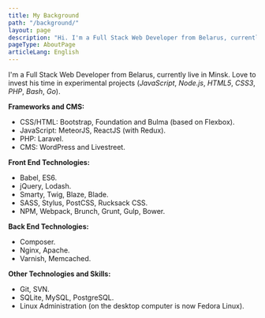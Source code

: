 ```yaml
---
title: My Background
path: "/background/"
layout: page
description: "Hi. I'm a Full Stack Web Developer from Belarus, currently live in Minsk. Love to invest his time in experimental projects (JavaScript, Node.js, HTML5, CSS3, PHP, Bash, Go)."
pageType: AboutPage
articleLang: English
---
```


I'm a Full Stack Web Developer from Belarus, currently live in Minsk. Love to invest his time in experimental projects (*JavaScript*, *Node.js*, *HTML5*, *CSS3*, *PHP*, *Bash*, *Go*).

**Frameworks and CMS:**
- CSS/HTML: Bootstrap, Foundation and Bulma (based on Flexbox).
- JavaScript: MeteorJS, ReactJS (with Redux).
- PHP: Laravel.
- CMS: WordPress and Livestreet.

**Front End Technologies:**
- Babel, ES6.
- jQuery, Lodash.
- Smarty, Twig, Blaze, Blade.
- SASS, Stylus, PostCSS, Rucksack CSS.
- NPM, Webpack, Brunch, Grunt, Gulp, Bower.

**Back End Technologies:**
- Composer.
- Nginx, Apache.
- Varnish, Memcached.

**Other Technologies and Skills:**
- Git, SVN.
- SQLite, MySQL, PostgreSQL.
- Linux Administration (on the desktop computer is now Fedora Linux).